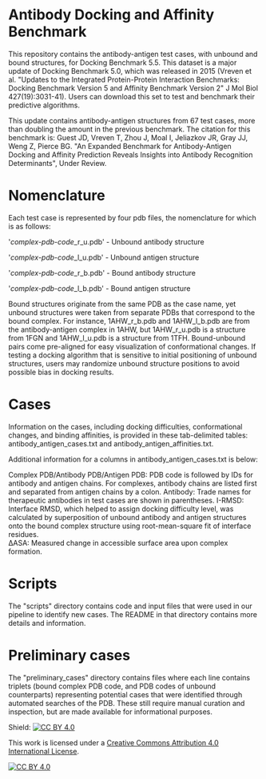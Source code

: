 # Antibody Docking and Affinity Benchmark
This repository contains the antibody-antigen test cases, with unbound and bound structures, for Docking Benchmark 5.5. This dataset is a major update of Docking Benchmark 5.0, which was released in 2015 (Vreven et al. "Updates to the Integrated Protein-Protein Interaction Benchmarks: Docking Benchmark Version 5 and Affinity Benchmark Version 2" J Mol Biol 427(19):3031-41). Users can download this set to test and benchmark their predictive algorithms.

This update contains antibody-antigen structures from 67 test cases, more than doubling the amount in the previous benchmark. The citation for this benchmark is:
Guest JD, Vreven T, Zhou J, Moal I, Jeliazkov JR, Gray JJ, Weng Z, Pierce BG. "An Expanded Benchmark for Antibody-Antigen Docking and Affinity Prediction Reveals Insights into Antibody Recognition Determinants", Under Review.

# Nomenclature
Each test case is represented by four pdb files, the nomenclature for which is as follows:

'*complex-pdb-code*_r_u.pdb' - Unbound antibody structure

'*complex-pdb-code*_l_u.pdb' - Unbound antigen structure

'*complex-pdb-code*_r_b.pdb' - Bound antibody structure

'*complex-pdb-code*_l_b.pdb' - Bound antigen structure

Bound structures originate from the same PDB as the case name, yet unbound structures were taken from separate PDBs that correspond to the bound complex. For instance, 1AHW_r_b.pdb and 1AHW_l_b.pdb are from the antibody-antigen complex in 1AHW, but 1AHW_r_u.pdb is a structure from 1FGN and 1AHW_l_u.pdb is a structure from 1TFH. Bound-unbound pairs come pre-aligned for easy visualization of conformational changes. If testing a docking algorithm that is sensitive to initial positioning of unbound structures, users may randomize unbound structure positions to avoid possible bias in docking results.

# Cases
Information on the cases, including docking difficulties, conformational changes, and binding affinities, is provided in these tab-delimited tables: antibody_antigen_cases.txt and antibody_antigen_affinities.txt.

Additional information for a columns in antibody_antigen_cases.txt is below:

Complex PDB/Antibody PDB/Antigen PDB: PDB code is followed by IDs for antibody and antigen chains. For complexes, antibody chains are listed first and separated from antigen chains by a colon.
Antibody: Trade names for therapeutic antibodies in test cases are shown in parentheses.
I-RMSD: Interface RMSD, which helped to assign docking difficulty level, was calculated by superposition of unbound antibody and antigen structures onto the bound complex structure using root-mean-square fit of interface residues.                                                            
ΔASA: Measured change in accessible surface area upon complex formation.

# Scripts
The "scripts" directory contains code and input files that were used in our pipeline to identify new cases. The README in that directory contains more details and information.

# Preliminary cases
The "preliminary_cases" directory contains files where each line contains triplets (bound complex PDB code, and PDB codes of unbound counterparts) representing potential cases that were identified through automated searches of the PDB. These still require manual curation and inspection, but are made available for informational purposes.


Shield: [![CC BY 4.0][cc-by-shield]][cc-by]

This work is licensed under a [Creative Commons Attribution 4.0 International
License][cc-by].

[![CC BY 4.0][cc-by-image]][cc-by]

[cc-by]: http://creativecommons.org/licenses/by/4.0/
[cc-by-image]: https://i.creativecommons.org/l/by/4.0/88x31.png
[cc-by-shield]: https://img.shields.io/badge/License-CC%20BY%204.0-lightgrey.svg
